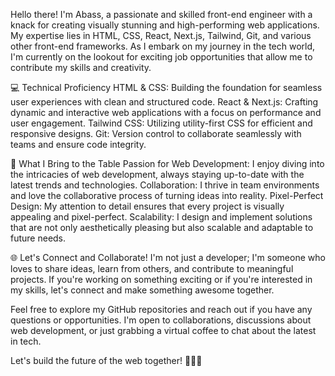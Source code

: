 Hello there! I'm Abass, a passionate and skilled front-end engineer with a knack for creating visually stunning and high-performing web applications. My expertise lies in HTML, CSS, React, Next.js, Tailwind, Git, and various other front-end frameworks. As I embark on my journey in the tech world, I'm currently on the lookout for exciting job opportunities that allow me to contribute my skills and creativity.

💻 Technical Proficiency
HTML & CSS: Building the foundation for seamless user experiences with clean and structured code.
React & Next.js: Crafting dynamic and interactive web applications with a focus on performance and user engagement.
Tailwind CSS: Utilizing utility-first CSS for efficient and responsive designs.
Git: Version control to collaborate seamlessly with teams and ensure code integrity.

🚀 What I Bring to the Table
Passion for Web Development: I enjoy diving into the intricacies of web development, always staying up-to-date with the latest trends and technologies.
Collaboration: I thrive in team environments and love the collaborative process of turning ideas into reality.
Pixel-Perfect Design: My attention to detail ensures that every project is visually appealing and pixel-perfect.
Scalability: I design and implement solutions that are not only aesthetically pleasing but also scalable and adaptable to future needs.

🌐 Let's Connect and Collaborate!
I'm not just a developer; I'm someone who loves to share ideas, learn from others, and contribute to meaningful projects. If you're working on something exciting or if you're interested in my skills, let's connect and make something awesome together.

Feel free to explore my GitHub repositories and reach out if you have any questions or opportunities. I'm open to collaborations, discussions about web development, or just grabbing a virtual coffee to chat about the latest in tech.

Let's build the future of the web together! 👨‍💻✨
